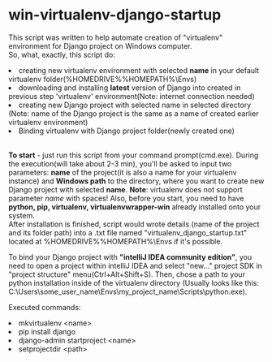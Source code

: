 # win-virtualenv-django-startup

This script was written to help automate creation of "virtualenv" environment for Django project on Windows computer.<br/> 
So, what, exactly, this script do:<br/>
<li>creating new virtualenv environment with selected <b>name</b> in your default virtualenv folder(%HOMEDRIVE%%HOMEPATH%\Envs) </li>
<li>downloading and installing <b>latest</b> version of Django into 
created in previous step 'virtualenv' environment(Note: internet connection needed)</li>
<li>creating new Django project with selected name in selected directory
(Note: name of the Django project is the same as a name of created earlier virtualenv environment)</li>
<li>Binding virtualenv with Django project folder(newly created one)</li><br/>
<p><b>To start</b> - just run this script from your command prompt(cmd.exe). During the execution(will take about 2-3 min), 
you'll be asked to input two parameters: <b>name</b> of the project(it is also a name for your virtualenv instance)
and <b>Windows path</b> to the directory, where you want to create new Django project with selected <b>name</b>.
<b>Note</b>: virtualenv does not support parameter <i>name</i> with spaces!
 Also, before you start, you need to have <b>python, pip, virtualenv, virtualenvwrapper-win</b>  already installed onto your system.<br/>
 After installation is finished, script would wrote details
 (name of the project and its folder path) into a .txt file 
 named "virtualenv_django_startup.txt" located at %HOMEDRIVE%%HOMEPATH%\Envs if it's possible.</p>
 <p>To bind your Django project with <b>"intelliJ IDEA community edition"</b>, 
 you need to open a project within intelliJ IDEA and select "new..." project SDK in "project structure" menu(Ctrl+Alt+Shift+S).
 Then, chose a path to your python installation  inside of the virtualenv directory
 (Usually looks like this: C:\Users\some_user_name\Envs\my_project_name\Scripts\python.exe).</p>
 <p>Executed commands:
 <li>mkvirtualenv &lt;name&gt;</li>
 <li>pip install django</li>
 <li>django-admin startproject &lt;name&gt;</li>
 <li>setprojectdir &lt;path&gt;</li></p>
 
